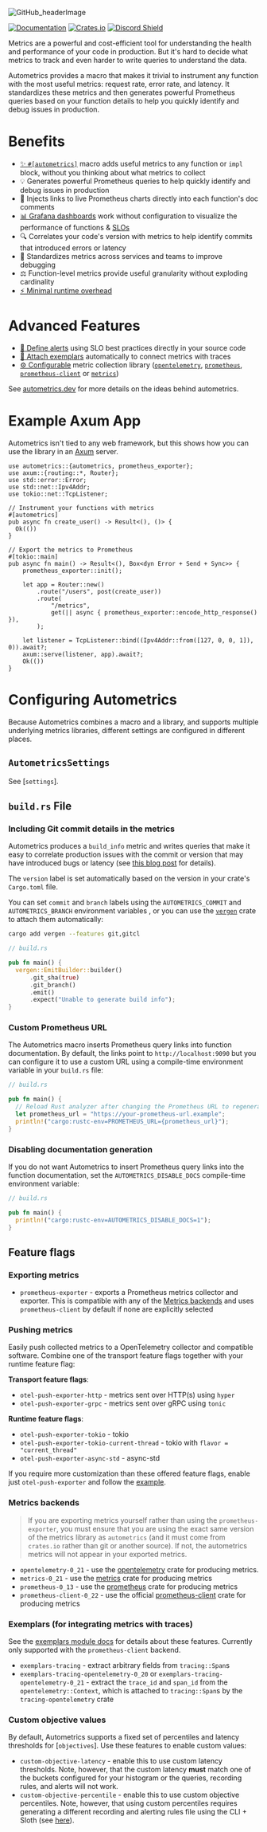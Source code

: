 <!-- This is used on docs.rs -->

![GitHub_headerImage](https://user-images.githubusercontent.com/3262610/221191767-73b8a8d9-9f8b-440e-8ab6-75cb3c82f2bc.png)

[![Documentation](https://docs.rs/autometrics/badge.svg)](https://docs.rs/autometrics)
[![Crates.io](https://img.shields.io/crates/v/autometrics.svg)](https://crates.io/crates/autometrics)
[![Discord Shield](https://discordapp.com/api/guilds/950489382626951178/widget.png?style=shield)](https://discord.gg/kHtwcH8As9)

Metrics are a powerful and cost-efficient tool for understanding the health and performance of your code in production. But it's hard to decide what metrics to track and even harder to write queries to understand the data.

Autometrics provides a macro that makes it trivial to instrument any function with the most useful metrics: request rate, error rate, and latency. It standardizes these metrics and then generates powerful Prometheus queries based on your function details to help you quickly identify and debug issues in production.

# Benefits

- [✨ `#[autometrics]`](autometrics) macro adds useful metrics to any function or `impl` block, without you thinking about what metrics to collect
- 💡 Generates powerful Prometheus queries to help quickly identify and debug issues in production
- 🔗 Injects links to live Prometheus charts directly into each function's doc comments
- [📊 Grafana dashboards](https://github.com/autometrics-dev/autometrics-shared#dashboards) work without configuration to visualize the performance of functions & [SLOs](objectives)
- 🔍 Correlates your code's version with metrics to help identify commits that introduced errors or latency
- 📏 Standardizes metrics across services and teams to improve debugging
- ⚖️ Function-level metrics provide useful granularity without exploding cardinality
- [⚡ Minimal runtime overhead](https://github.com/autometrics-dev/autometrics-rs#benchmarks)

# Advanced Features

- [🚨 Define alerts](objectives) using SLO best practices directly in your source code
- [📍 Attach exemplars](exemplars) automatically to connect metrics with traces
- [⚙️ Configurable](#metrics-backends) metric collection library ([`opentelemetry`](https://crates.io/crates/opentelemetry), [`prometheus`](https://crates.io/crates/prometheus), [`prometheus-client`](https://crates.io/crates/prometheus-client) or [`metrics`](https://crates.io/crates/metrics))

See [autometrics.dev](https://docs.autometrics.dev/) for more details on the ideas behind autometrics.

# Example Axum App

Autometrics isn't tied to any web framework, but this shows how you can use the library in an [Axum](https://github.com/tokio-rs/axum) server.

```rust,ignore
use autometrics::{autometrics, prometheus_exporter};
use axum::{routing::*, Router};
use std::error::Error;
use std::net::Ipv4Addr;
use tokio::net::TcpListener;

// Instrument your functions with metrics
#[autometrics]
pub async fn create_user() -> Result<(), ()> {
  Ok(())
}

// Export the metrics to Prometheus
#[tokio::main]
pub async fn main() -> Result<(), Box<dyn Error + Send + Sync>> {
    prometheus_exporter::init();

    let app = Router::new()
        .route("/users", post(create_user))
        .route(
            "/metrics",
            get(|| async { prometheus_exporter::encode_http_response() }),
        );

    let listener = TcpListener::bind((Ipv4Addr::from([127, 0, 0, 1]), 0)).await?;
    axum::serve(listener, app).await?;
    Ok(())
}
```

# Configuring Autometrics

Because Autometrics combines a macro and a library, and supports multiple underlying metrics libraries, different settings are configured in different places.

## `AutometricsSettings`

See [`settings`].

## `build.rs` File

### Including Git commit details in the metrics

Autometrics produces a `build_info` metric and writes queries that make it easy to correlate production issues with the commit or version that may have introduced bugs or latency (see [this blog post](https://fiberplane.com/blog/autometrics-rs-0-4-spot-commits-that-introduce-errors-or-slow-down-your-application) for details).

The `version` label is set automatically based on the version in your crate's `Cargo.toml` file.

You can set `commit` and `branch` labels using the `AUTOMETRICS_COMMIT` and `AUTOMETRICS_BRANCH` environment variables , or you can use the [`vergen`](https://crates.io/crates/vergen) crate to attach them automatically:

```sh
cargo add vergen --features git,gitcl
```

```rust
// build.rs

pub fn main() {
  vergen::EmitBuilder::builder()
      .git_sha(true)
      .git_branch()
      .emit()
      .expect("Unable to generate build info");
}
```

### Custom Prometheus URL

The Autometrics macro inserts Prometheus query links into function documentation. By default, the links point to `http://localhost:9090` but you can configure it to use a custom URL using a compile-time environment variable in your `build.rs` file:

```rust
// build.rs

pub fn main() {
  // Reload Rust analyzer after changing the Prometheus URL to regenerate the links
  let prometheus_url = "https://your-prometheus-url.example";
  println!("cargo:rustc-env=PROMETHEUS_URL={prometheus_url}");
}
```

### Disabling documentation generation

If you do not want Autometrics to insert Prometheus query links into the function documentation, set the `AUTOMETRICS_DISABLE_DOCS` compile-time environment variable:

```rust
// build.rs

pub fn main() {
  println!("cargo:rustc-env=AUTOMETRICS_DISABLE_DOCS=1");
}
```

## Feature flags

### Exporting metrics

- `prometheus-exporter` - exports a Prometheus metrics collector and exporter. This is compatible with any of the [Metrics backends](#metrics-backends) and uses `prometheus-client` by default if none are explicitly selected

### Pushing metrics

Easily push collected metrics to a OpenTelemetry collector and compatible software.
Combine one of the transport feature flags together with your runtime feature flag:

**Transport feature flags**:

- `otel-push-exporter-http` - metrics sent over HTTP(s) using `hyper`
- `otel-push-exporter-grpc` - metrics sent over gRPC using `tonic`

**Runtime feature flags**:

- `otel-push-exporter-tokio` - tokio
- `otel-push-exporter-tokio-current-thread` - tokio with `flavor = "current_thread"`
- `otel-push-exporter-async-std` - async-std

If you require more customization than these offered feature flags, enable just
`otel-push-exporter` and follow the [example](https://github.com/autometrics-dev/autometrics-rs/tree/main/examples/opentelemetry-push-custom).

### Metrics backends

> If you are exporting metrics yourself rather than using the `prometheus-exporter`, you must ensure that you are using the exact same version of the metrics library as `autometrics` (and it must come from `crates.io` rather than git or another source). If not, the autometrics metrics will not appear in your exported metrics.

- `opentelemetry-0_21`  - use the [opentelemetry](https://crates.io/crates/opentelemetry) crate for producing metrics.
- `metrics-0_21` - use the [metrics](https://crates.io/crates/metrics) crate for producing metrics
- `prometheus-0_13` - use the [prometheus](https://crates.io/crates/prometheus) crate for producing metrics
- `prometheus-client-0_22` - use the official [prometheus-client](https://crates.io/crates/prometheus-client) crate for producing metrics

### Exemplars (for integrating metrics with traces)

See the [exemplars module docs](https://docs.rs/autometrics/latest/autometrics/exemplars/index.html) for details about these features. Currently only supported with the `prometheus-client` backend.

- `exemplars-tracing` - extract arbitrary fields from `tracing::Span`s
- `exemplars-tracing-opentelemetry-0_20` or `exemplars-tracing-opentelemetry-0_21` - extract the `trace_id` and `span_id` from the `opentelemetry::Context`, which is attached to `tracing::Span`s by the `tracing-opentelemetry` crate

### Custom objective values

By default, Autometrics supports a fixed set of percentiles and latency thresholds for [`objectives`]. Use these features to enable custom values:

- `custom-objective-latency` - enable this to use custom latency thresholds. Note, however, that the custom latency **must** match one of the buckets configured for your histogram or the queries, recording rules, and alerts will not work.
- `custom-objective-percentile` - enable this to use custom objective percentiles. Note, however, that using custom percentiles requires generating a different recording and alerting rules file using the CLI + Sloth (see [here](https://github.com/autometrics-dev/autometrics-rs/tree/main/autometrics-cli)).
